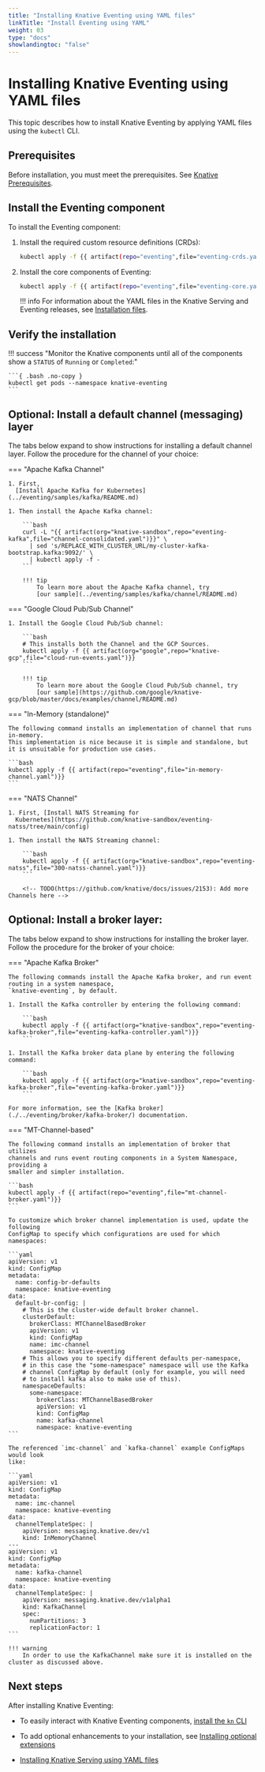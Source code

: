 ```yaml
---
title: "Installing Knative Eventing using YAML files"
linkTitle: "Install Eventing using YAML"
weight: 03
type: "docs"
showlandingtoc: "false"
---
```


# Installing Knative Eventing using YAML files

This topic describes how to install Knative Eventing by applying YAML files using the `kubectl` CLI.

## Prerequisites

Before installation, you must meet the prerequisites.
See [Knative Prerequisites](./prerequisites.md).

## Install the Eventing component

To install the Eventing component:

1. Install the required custom resource definitions (CRDs):

    ```bash
    kubectl apply -f {{ artifact(repo="eventing",file="eventing-crds.yaml")}}
    ```

1. Install the core components of Eventing:

    ```bash
    kubectl apply -f {{ artifact(repo="eventing",file="eventing-core.yaml")}}
    ```

    !!! info
        For information about the YAML files in the Knative Serving and Eventing releases, see
        [Installation files](./installation-files.md).


## Verify the installation


!!! success "Monitor the Knative components until all of the components show a `STATUS` of `Running` or `Completed`:"

    ```{ .bash .no-copy }
    kubectl get pods --namespace knative-eventing
    ```


## Optional: Install a default channel (messaging) layer

The tabs below expand to show instructions for installing a default channel layer.
Follow the procedure for the channel of your choice:

<!-- This indentation is important for things to render properly. -->

=== "Apache Kafka Channel"

    1. First,
      [Install Apache Kafka for Kubernetes](../eventing/samples/kafka/README.md)

    1. Then install the Apache Kafka channel:

        ```bash
        curl -L "{{ artifact(org="knative-sandbox",repo="eventing-kafka",file="channel-consolidated.yaml")}}" \
          | sed 's/REPLACE_WITH_CLUSTER_URL/my-cluster-kafka-bootstrap.kafka:9092/' \
          | kubectl apply -f -
        ```

        !!! tip
            To learn more about the Apache Kafka channel, try
            [our sample](../eventing/samples/kafka/channel/README.md)


=== "Google Cloud Pub/Sub Channel"

    1. Install the Google Cloud Pub/Sub channel:

        ```bash
        # This installs both the Channel and the GCP Sources.
        kubectl apply -f {{ artifact(org="google",repo="knative-gcp",file="cloud-run-events.yaml")}}
        ```

        !!! tip
            To learn more about the Google Cloud Pub/Sub channel, try
            [our sample](https://github.com/google/knative-gcp/blob/master/docs/examples/channel/README.md)


=== "In-Memory (standalone)"

    The following command installs an implementation of channel that runs in-memory.
    This implementation is nice because it is simple and standalone, but it is unsuitable for production use cases.

    ```bash
    kubectl apply -f {{ artifact(repo="eventing",file="in-memory-channel.yaml")}}
    ```

=== "NATS Channel"

    1. First, [Install NATS Streaming for
      Kubernetes](https://github.com/knative-sandbox/eventing-natss/tree/main/config)

    1. Then install the NATS Streaming channel:

        ```bash
        kubectl apply -f {{ artifact(org="knative-sandbox",repo="eventing-natss",file="300-natss-channel.yaml")}}
        ```

        <!-- TODO(https://github.com/knative/docs/issues/2153): Add more Channels here -->



## Optional: Install a broker layer:

The tabs below expand to show instructions for installing the broker layer.
Follow the procedure for the broker of your choice:

<!-- This indentation is important for things to render properly. -->
=== "Apache Kafka Broker"

    The following commands install the Apache Kafka broker, and run event routing in a system namespace,
    `knative-eventing`, by default.

    1. Install the Kafka controller by entering the following command:

        ```bash
        kubectl apply -f {{ artifact(org="knative-sandbox",repo="eventing-kafka-broker",file="eventing-kafka-controller.yaml")}}
        ```

    1. Install the Kafka broker data plane by entering the following command:

        ```bash
        kubectl apply -f {{ artifact(org="knative-sandbox",repo="eventing-kafka-broker",file="eventing-kafka-broker.yaml")}}
        ```

    For more information, see the [Kafka broker](./../eventing/broker/kafka-broker/) documentation.

=== "MT-Channel-based"

    The following command installs an implementation of broker that utilizes
    channels and runs event routing components in a System Namespace, providing a
    smaller and simpler installation.

    ```bash
    kubectl apply -f {{ artifact(repo="eventing",file="mt-channel-broker.yaml")}}
    ```

    To customize which broker channel implementation is used, update the following
    ConfigMap to specify which configurations are used for which namespaces:

    ```yaml
    apiVersion: v1
    kind: ConfigMap
    metadata:
      name: config-br-defaults
      namespace: knative-eventing
    data:
      default-br-config: |
        # This is the cluster-wide default broker channel.
        clusterDefault:
          brokerClass: MTChannelBasedBroker
          apiVersion: v1
          kind: ConfigMap
          name: imc-channel
          namespace: knative-eventing
        # This allows you to specify different defaults per-namespace,
        # in this case the "some-namespace" namespace will use the Kafka
        # channel ConfigMap by default (only for example, you will need
        # to install kafka also to make use of this).
        namespaceDefaults:
          some-namespace:
            brokerClass: MTChannelBasedBroker
            apiVersion: v1
            kind: ConfigMap
            name: kafka-channel
            namespace: knative-eventing
    ```

    The referenced `imc-channel` and `kafka-channel` example ConfigMaps would look
    like:

    ```yaml
    apiVersion: v1
    kind: ConfigMap
    metadata:
      name: imc-channel
      namespace: knative-eventing
    data:
      channelTemplateSpec: |
        apiVersion: messaging.knative.dev/v1
        kind: InMemoryChannel
    ---
    apiVersion: v1
    kind: ConfigMap
    metadata:
      name: kafka-channel
      namespace: knative-eventing
    data:
      channelTemplateSpec: |
        apiVersion: messaging.knative.dev/v1alpha1
        kind: KafkaChannel
        spec:
          numPartitions: 3
          replicationFactor: 1
    ```

    !!! warning
        In order to use the KafkaChannel make sure it is installed on the cluster as discussed above.


## Next steps

After installing Knative Eventing:

- To easily interact with Knative Eventing components, [install the `kn` CLI](/docs/client/install-kn.md)

- To add optional enhancements to your installation, see [Installing optional extensions](./install-extensions.md)

- [Installing Knative Serving using YAML files](./install-serving-with-yaml.md)
